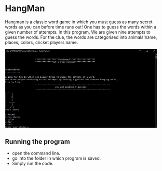 # HangMan
Hangman is a classic word game in which you must guess as many secret words as you can before time runs out!
One has to guess the words within a given number of attempts. In this program, We are given nine attempts to guess the words.
For the clue, the words are categorised into animals'name, places, colors, cricket players name. 



![banner](https://github.com/malay190/HangMan/blob/master/Screenshot.png)

## Running the program
* open the command line.
* go into the folder in which program is saved.
* Simply run the code.
